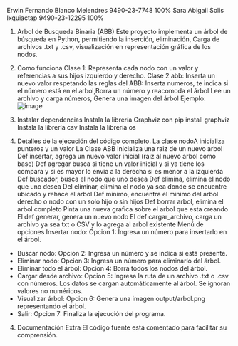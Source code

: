 Erwin Fernando Blanco Melendres 9490-23-7748 100%
Sara Abigail Solis Ixquiactap 9490-23-12295  100%

1. Arbol de Busqueda Binaria (ABB)
Este proyecto implementa un árbol de búsqueda en Python, permitiendo la inserción, eliminación, Carga de archivos .txt y .csv, visualización en representación gráfica de los nodos.

2. Como funciona
Clase 1: Representa cada nodo con un valor y referencias a sus hijos izquierdo y derecho.
Clase 2 abb: Inserta un nuevo valor respetando las reglas del ABB: Inserta numeros, te indica si el número está en el arbol,Borra un número y reacomoda el árbol
Lee un archivo y carga números, Genera una imagen del árbol
Ejemplo: ![image](https://github.com/user-attachments/assets/cad36b06-5631-4e62-808b-69f0cd13f760)


2. Instalar dependencias
Instala la librería Graphviz con pip install graphviz
Instala la librería csv
Instala la librería os



3. Detalles de la ejecución del código completo.
La clase nodoA inicializa punteros y un valor
La Clase ABB inicializa una raiz de un nuevo arbol
Def insertar, agrega un nuevo valor inicial (raiz al nuevo arbol como base)
Def agregar busca si tiene un valor inicial y si ya tiene los compara y si es mayor lo envia a la derecha si es menor a la izquierda
Def buscador, busca el nodo que uno desea
Def elimina, elimina el nodo que uno desea
Del eliminar, elimina el nodo ya sea donde se encuentre ubicado y rehace el arbol
Def minimo, encuentra el minimo del arbol derecho o nodo con un solo hijo o sin hijos
Def borrar arbol, elimina el arbol completo
Pinta una nueva grafica sobre el arbol que esta creando
El def generar, genera un nuevo nodo
El def cargar_archivo, carga un archivo ya sea txt o CSV y lo agrega al arbol existente
Menú de opciones
Insertar nodo:
Opcion 1: Ingresa un número para insertarlo en el árbol.
* Buscar nodo:
Opcion 2: Ingresa un número y se indica si está presente.
* Eliminar nodo:
Opcion 3: Ingresa un número para eliminarlo del árbol.
 * Eliminar todo el árbol:
Opcion 4: Borra todos los nodos del árbol.
* Cargar desde archivo:
Opcion 5: Ingresa la ruta de un archivo .txt o .csv con números.
Los datos se cargan automáticamente al árbol.
Se ignoran valores no numéricos.
* Visualizar árbol:
Opcion 6: Genera una imagen output/arbol.png representando el árbol.
* Salir:
Opcion 7: Finaliza la ejecución del programa.

4. Documentación Extra
El código fuente está comentado para facilitar su comprensión.

